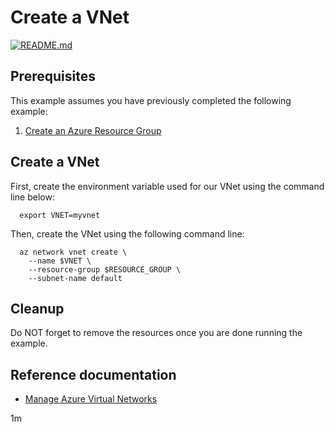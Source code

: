 # Create a VNet

[![README.md](https://github.com/Azure-Samples/java-on-azure-examples/actions/workflows/network_create-vnet_README_md.yml/badge.svg)](https://github.com/Azure-Samples/java-on-azure-examples/actions/workflows/network_create-vnet_README_md.yml)

## Prerequisites

This example assumes you have previously completed the following example:

1. [Create an Azure Resource Group](../.,/group/create/README.md)

## Create a VNet

<!-- workflow.cron(0 23 * * 1) -->
<!-- workflow.include(../../group/create/README.md) -->

First, create the environment variable used for our VNet using the command line
below:

```shell
  export VNET=myvnet
```

Then, create the VNet using the following command line:

```shell
  az network vnet create \
    --name $VNET \
    --resource-group $RESOURCE_GROUP \
    --subnet-name default
```

<!-- workflow.directOnly() 

  export RESULT=$(az network vnet show --resource-group $RESOURCE_GROUP --name $VNET --query provisioningState --output tsv)
  az group delete --name $RESOURCE_GROUP --yes || true
  if [[ "$RESULT" != Succeeded ]]; then
    exit 1
  fi

  -->

## Cleanup

Do NOT forget to remove the resources once you are done running the example.

## Reference documentation

* [Manage Azure Virtual Networks](https://docs.microsoft.com/cli/azure/network/vnet)

1m
